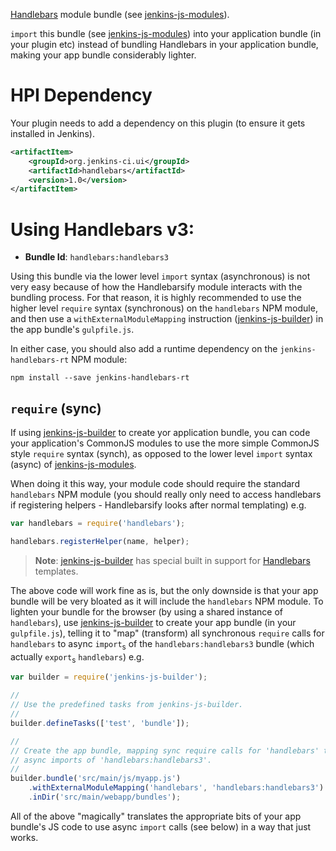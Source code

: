 [Handlebars] module bundle (see [jenkins-js-modules]).

`import` this bundle (see [jenkins-js-modules]) into your application bundle (in your plugin etc) instead of bundling
Handlebars in your application bundle, making your app bundle considerably lighter.

# HPI Dependency
Your plugin needs to add a dependency on this plugin (to ensure it gets installed in Jenkins). 

```xml
<artifactItem>
    <groupId>org.jenkins-ci.ui</groupId>
    <artifactId>handlebars</artifactId>
    <version>1.0</version>
</artifactItem>
```

# Using Handlebars v3:

* __Bundle Id__: `handlebars:handlebars3`

Using this bundle via the lower level `import` syntax (asynchronous) is not very easy because of how
the Handlebarsify module interacts with the bundling process. For that reason, it is highly recommended to use the
higher level `require` syntax (synchronous) on the `handlebars` NPM module, and then use a `withExternalModuleMapping`
instruction ([jenkins-js-builder]) in the app bundle's `gulpfile.js`.  

In either case, you should also add a runtime dependency on the `jenkins-handlebars-rt` NPM module:

```
npm install --save jenkins-handlebars-rt
```
  
## `require` (sync)
If using [jenkins-js-builder] to create yor application bundle, you can code your application's CommonJS modules to
use the more simple CommonJS style `require` syntax (synch), as opposed to the lower level `import` syntax (async)
of [jenkins-js-modules].
   
When doing it this way, your module code should require the standard `handlebars` NPM module
(you should really only need to access handlebars if registering helpers - Handlebarsify looks after normal
templating) e.g.

```javascript
var handlebars = require('handlebars');

handlebars.registerHelper(name, helper);
```
    
> __Note__: [jenkins-js-builder] has special built in support for [Handlebars] templates. 
    
The above code will work fine as is, but the only downside is that your app bundle will be very bloated as it will
include the `handlebars` NPM module. To lighten your bundle for the browser (by using a shared instance of `handlebars`),
use [jenkins-js-builder] to create your app bundle (in your `gulpfile.js`), telling it to "map" (transform) all
synchronous `require` calls for `handlebars` to async `import`<sub>s</sub> of the `handlebars:handlebars3`
bundle (which actually `export`<sub>s</sub> `handlebars`) e.g.

```javascript
var builder = require('jenkins-js-builder');

//
// Use the predefined tasks from jenkins-js-builder.
//
builder.defineTasks(['test', 'bundle']);

//
// Create the app bundle, mapping sync require calls for 'handlebars' to 
// async imports of 'handlebars:handlebars3'.
//
builder.bundle('src/main/js/myapp.js')
    .withExternalModuleMapping('handlebars', 'handlebars:handlebars3')
    .inDir('src/main/webapp/bundles');
```
    
All of the above "magically" translates the appropriate bits of your app bundle's JS code to use async `import` calls
(see below) in a way that just works.

[Handlebars]: http://handlebarsjs.com/
[jenkins-js-builder]: https://github.com/tfennelly/jenkins-js-builder
[jenkins-js-modules]: https://github.com/tfennelly/jenkins-js-modules